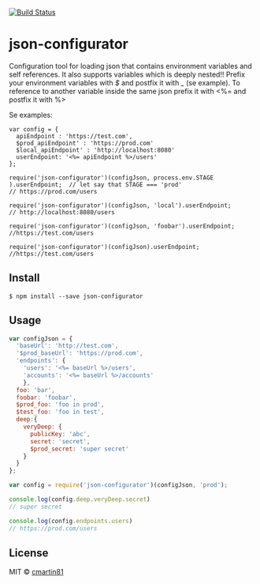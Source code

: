 [![Build Status](https://travis-ci.org/cmartin81/configurator.svg)](https://travis-ci.org/cmartin81/configurator)
# json-configurator

Configuration tool for loading json that contains environment variables and self references. 
It also supports variables which is deeply nested!!
Prefix your environment variables with *$* and postfix it with *_* (se example). To reference to another variable inside the same json prefix it with <%= and postfix it with %>


Se examples:

```
var config = {
  apiEndpoint : 'https://test.com',
  $prod_apiEndpoint' : 'https://prod.com'
  $local_apiEndpoint' : 'http://localhost:8080'
  userEndpoint: '<%= apiEndpoint %>/users'
};

require('json-configurator')(configJson, process.env.STAGE ).userEndpoint;  // let say that STAGE === 'prod' 
// https://prod.com/users

require('json-configurator')(configJson, 'local').userEndpoint; 
// http://localhost:8080/users

require('json-configurator')(configJson, 'foobar').userEndpoint; 
//https://test.com/users

require('json-configurator')(configJson).userEndpoint; 
//https://test.com/users

```


## Install

```
$ npm install --save json-configurator
```


## Usage

```js
var configJson = {
  'baseUrl': 'http://test.com',
  '$prod_baseUrl': 'https://prod.com',
  'endpoints': {
    'users': '<%= baseUrl %>/users',
	'accounts': '<%= baseUrl %>/accounts'
	},
  foo: 'bar',
  foobar: 'foobar',
  $prod_foo: 'foo in prod',
  $test_foo: 'foo in test',
  deep:{
    veryDeep: {
      publicKey: 'abc',
      secret: 'secret',
      $prod_secret: 'super secret'
    }
  }
};

var config = require('json-configurator')(configJson, 'prod');

console.log(config.deep.veryDeep.secret) 
// super secret

console.log(config.endpoints.users)
// https://prod.com/users

```

## License

MIT © [cmartin81](https://github.com/cmartin81)
